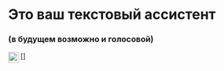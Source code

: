 <h1>Это ваш текстовый ассистент</h1>
<h3>(в будущем возможно и голосовой)</h3>



[<img align="left" alt="  https://github.com/cursedriver13" width="22px" src="https://github.com/cursedriver13" />]

<br />

